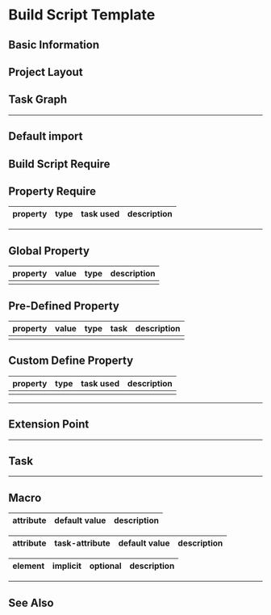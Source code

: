 Build Script Template
=====================

Basic Information
-----------------

Project Layout
--------------

Task Graph
----------

-------------------------------------------------------------------------------

Default import
-------------

Build Script Require
--------------------

Property Require
----------------

property                | type      | task used     | description
--------                | ----      | ---------     | -----------

-------------------------------------------------------------------------------

Global Property
---------------

property            | value                         | type      | description
--------            | -----                         | ----      | -----------
                    |                               |           |

Pre-Defined Property
--------------------

property            | value                         | type      | task  | description
--------            | -----                         | ----      | ----  | -----------
                    |                               |           |       |

Custom Define Property
----------------------

property                | type      | task used     | description
--------                | ----      | ---------     | -----------
                        |           |               |

-------------------------------------------------------------------------------

Extension Point
---------------

-------------------------------------------------------------------------------

Task
----

-------------------------------------------------------------------------------

Macro
-----

attribute   | default value     | description
---------   | -------------     | -----------

attribute   | task-attribute    | default value     | description
---------   | -------------     | -----------       | -----------

element     | implicit  | optional  | description
-------     | --------  | --------  | -----------

-------------------------------------------------------------------------------

See Also
--------

